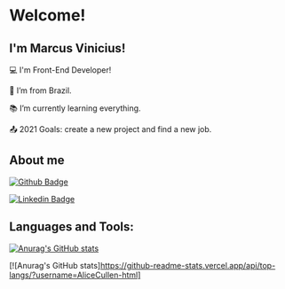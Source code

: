 # Welcome!

 

## I'm Marcus Vinicius!

 

:computer: I'm Front-End Developer!

:house_with_garden: I’m from Brazil.

:books: I’m currently learning everything.

:outbox_tray: 2021 Goals: create a new project and find a new job.

## About me

[![Github Badge](https://img.shields.io/badge/-Github-000?style=flat-square&logo=Github&logoColor=white&link=https://github.com/AliceCullen-html)](https://github.com/AliceCullen-html)

[![Linkedin Badge](https://img.shields.io/badge/-LinkedIn-blue?style=flat-square&logo=Linkedin&logoColor=white&link=https://www.linkedin.com/in/marcus-vinicius-18762718a/)]( https://www.linkedin.com/in/marcus-vinicius-18762718a/)


## Languages  and Tools:
[![Anurag's GitHub stats](https://github-readme-stats.vercel.app/api?username=AliceCullen-html)](https://github.com/anuraghazra/github-readme-stats)

[![Anurag's GitHub stats]https://github-readme-stats.vercel.app/api/top-langs/?username=AliceCullen-html]



